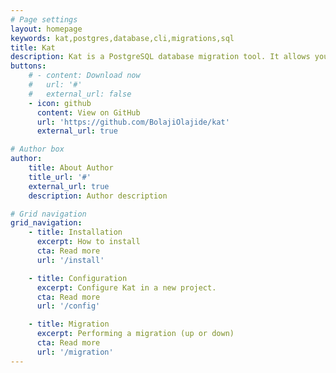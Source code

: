 ```yaml
---
# Page settings
layout: homepage
keywords: kat,postgres,database,cli,migrations,sql
title: Kat
description: Kat is a PostgreSQL database migration tool. It allows you run your migrations with raw SQL files.
buttons:
    # - content: Download now
    #   url: '#'
    #   external_url: false
    - icon: github
      content: View on GitHub
      url: 'https://github.com/BolajiOlajide/kat'
      external_url: true

# Author box
author:
    title: About Author
    title_url: '#'
    external_url: true
    description: Author description

# Grid navigation
grid_navigation:
    - title: Installation
      excerpt: How to install
      cta: Read more
      url: '/install'

    - title: Configuration
      excerpt: Configure Kat in a new project.
      cta: Read more
      url: '/config'

    - title: Migration
      excerpt: Performing a migration (up or down)
      cta: Read more
      url: '/migration'
---
```

